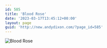 ```yaml
---
id: 585
title: 'Blood Rose'
date: '2023-03-17T13:45:12+00:00'
layout: page
guid: 'http://new.andydixon.com/?page_id=585'
---
```


![Blood Rose](https://i0.wp.com/assets.g8x2.ldn.idrivee2-23.com/posters/Blood%20Rose%2001.jpg?w=1200&ssl=1 "Blood Rose")